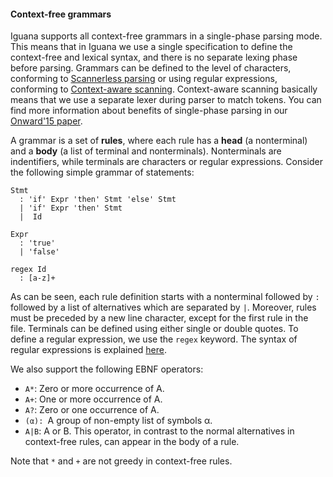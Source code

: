
<div markdown="1">

#### Context-free grammars

<p>Iguana supports all context-free grammars in a single-phase parsing mode.
This means that in Iguana we use a single specification to define the context-free
and lexical syntax, and there is no separate lexing phase before parsing.
Grammars can be defined to the level of characters, conforming to
<a href="https://en.wikipedia.org/wiki/Scannerless_parsing">Scannerless parsing</a> or 
using regular expressions, conforming to
<a href="https://www.umsec.umn.edu/sites/www.umsec.umn.edu/files/gpce.pdf">Context-aware scanning</a>.
Context-aware scanning basically means that we use a separate lexer during parser
to match tokens. You can find more information about benefits of single-phase parsing in our
<a href="https://cdn.rawgit.com/iguana-parser/papers/master/onward15.pdf">Onward&#39;15 paper</a>.</p>

<p>A grammar is a set of <b>rules</b>, where each rule has a <b>head</b> (a nonterminal)
and a <b>body</b> (a list of terminal and nonterminals). Nonterminals are indentifiers,
while terminals are characters or regular expressions. Consider the following
simple grammar of statements:</p> 

    Stmt 
      : 'if' Expr 'then' Stmt 'else' Stmt
      | 'if' Expr 'then' Stmt
      |  Id

    Expr
      : 'true'
      | 'false'

    regex Id
      : [a-z]+  


<p>As can be seen, each rule definition starts with a nonterminal followed by 
<code>:</code> followed by a list of alternatives which are separated by <code>|</code>.
Moreover, rules must be preceded by a new line character, except for the
first rule in the file. Terminals can be defined using either single or double quotes. To define a regular
expression, we use the <code>regex</code> keyword. The syntax of regular
expressions is explained <a href="#RegularExpressions">here</a>.</p>


<p>We also support the following EBNF operators:</p>

<ul>
	<li><code>A*</code>: Zero or more occurrence of A.</li>
	<li><code>A+</code>: One or more occurrence of A.</li>
	<li><code>A?</code>: Zero or one occurrence of A.</li>
	<li><code>(&alpha;): </code>A group of non-empty list of symbols &alpha;.</li>
	<li><code>A|B</code>: A or B. This operator, in contrast to the normal alternatives in 
	context-free rules, can appear in the body of a rule.</li>
</ul>

<p>Note that <code>*</code> and <code>+</code> are not greedy in context-free rules.</p>

</div>